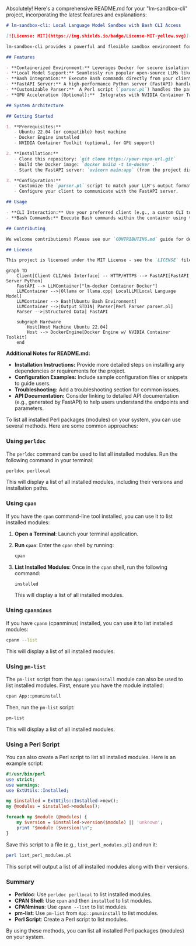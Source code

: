 Absolutely! Here's a comprehensive README.md for your "lm-sandbox-cli" project, incorporating the latest features and explanations:

```markdown
# lm-sandbox-cli: Local Language Model Sandbox with Bash CLI Access

[![License: MIT](https://img.shields.io/badge/License-MIT-yellow.svg)](https://opensource.org/licenses/MIT)

lm-sandbox-cli provides a powerful and flexible sandbox environment for experimenting with and deploying local language models (LLMs). It offers seamless integration with the Bash command-line interface (CLI), making it easy to interact with your models and leverage the full power of the Linux environment.

## Features

- **Containerized Environment:** Leverages Docker for secure isolation and easy reproducibility of your LLM setup.
- **Local Model Support:** Seamlessly run popular open-source LLMs like Ollama and llama.cpp on your own hardware.
- **Bash Integration:** Execute Bash commands directly from your client interface to interact with the model or manage your environment.
- **FastAPI Server:** A high-performance Python server (FastAPI) handles communication between your client and the Docker container.
- **Customizable Parser:**  A Perl script (`parser.pl`) handles the parsing of language model output for easy integration with your applications.
- **GPU Acceleration (Optional):**  Integrates with NVIDIA Container Toolkit to enable GPU acceleration for faster model inference.

## System Architecture

## Getting Started

1. **Prerequisites:**
   - Ubuntu 22.04 (or compatible) host machine
   - Docker Engine installed
   - NVIDIA Container Toolkit (optional, for GPU support)

2. **Installation:**
   - Clone this repository: `git clone https://your-repo-url.git`
   - Build the Docker image: `docker build -t lm-docker .`
   - Start the FastAPI server: `uvicorn main:app` (from the project directory)

3. **Configuration:**
   - Customize the `parser.pl` script to match your LLM's output format.
   - Configure your client to communicate with the FastAPI server.

## Usage

- **CLI Interaction:** Use your preferred client (e.g., a custom CLI tool) to send requests to the FastAPI server.
- **Bash Commands:** Execute Bash commands within the container using the appropriate endpoint in your client.

## Contributing

We welcome contributions! Please see our `CONTRIBUTING.md` guide for details.

## License

This project is licensed under the MIT License - see the `LICENSE` file for details.
```
```mermaid
graph TD
    Client[Client CLI/Web Interface] -- HTTP/HTTPS --> FastAPI[FastAPI Server Python]
    FastAPI --> LLMContainer["lm-docker Container Docker"]
    LLMContainer -->|Ollama or llama.cpp| LocalLLM[Local Language Model]
    LLMContainer --> Bash[Ubuntu Bash Environment]
    LLMContainer -->|Output STDIN| Parser[Perl Parser parser.pl]
    Parser -->|Structured Data| FastAPI

    subgraph Hardware
        Host[Host Machine Ubuntu 22.04]
        Host --> DockerEngine[Docker Engine w/ NVIDIA Container Toolkit]
    end
```

**Additional Notes for README.md:**

- **Installation Instructions:** Provide more detailed steps on installing any dependencies or requirements for the project.
- **Configuration Examples:** Include sample configuration files or snippets to guide users.
- **Troubleshooting:**  Add a troubleshooting section for common issues.
- **API Documentation:** Consider linking to detailed API documentation (e.g., generated by FastAPI) to help users understand the endpoints and parameters.

To list all installed Perl packages (modules) on your system, you can use several methods. Here are some common approaches:

### Using `perldoc`

The `perldoc` command can be used to list all installed modules. Run the following command in your terminal:

```bash
perldoc perllocal
```

This will display a list of all installed modules, including their versions and installation paths.

### Using `cpan`

If you have the `cpan` command-line tool installed, you can use it to list installed modules:

1. **Open a Terminal**: Launch your terminal application.

2. **Run `cpan`**: Enter the `cpan` shell by running:

   ```bash
   cpan
   ```

3. **List Installed Modules**: Once in the `cpan` shell, run the following command:

   ```bash
   installed
   ```

   This will display a list of all installed modules.

### Using `cpanminus`

If you have `cpanm` (cpanminus) installed, you can use it to list installed modules:

```bash
cpanm --list
```

This will display a list of all installed modules.

### Using `pm-list`

The `pm-list` script from the `App::pmuninstall` module can also be used to list installed modules. First, ensure you have the module installed:

```bash
cpan App::pmuninstall
```

Then, run the `pm-list` script:

```bash
pm-list
```

This will display a list of all installed modules.

### Using a Perl Script

You can also create a Perl script to list all installed modules. Here is an example script:

```perl
#!/usr/bin/perl
use strict;
use warnings;
use ExtUtils::Installed;

my $installed = ExtUtils::Installed->new();
my @modules = $installed->modules();

foreach my $module (@modules) {
    my $version = $installed->version($module) || 'unknown';
    print "$module ($version)\n";
}
```

Save this script to a file (e.g., `list_perl_modules.pl`) and run it:

```bash
perl list_perl_modules.pl
```

This script will output a list of all installed modules along with their versions.

### Summary

- **Perldoc**: Use `perldoc perllocal` to list installed modules.
- **CPAN Shell**: Use `cpan` and then `installed` to list modules.
- **CPANminus**: Use `cpanm --list` to list modules.
- **pm-list**: Use `pm-list` from `App::pmuninstall` to list modules.
- **Perl Script**: Create a Perl script to list modules.

By using these methods, you can list all installed Perl packages (modules) on your system.
